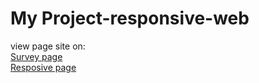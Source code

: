 # My Project-responsive-web


 view page site on:  
 [Survey page](https://kamkham.000webhostapp.com/)  
 [Resposive page](https://kkamkham.000webhostapp.com/)  
